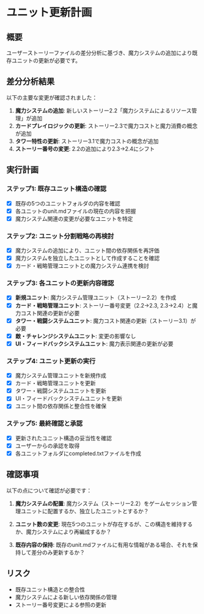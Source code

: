 # ユニット更新計画

## 概要
ユーザーストーリーファイルの差分分析に基づき、魔力システムの追加により既存ユニットの更新が必要です。

## 差分分析結果
以下の主要な変更が確認されました：
1. **魔力システムの追加**: 新しいストーリー2.2「魔力システムによるリソース管理」が追加
2. **カードプレイロジックの更新**: ストーリー2.3で魔力コストと魔力消費の概念が追加
3. **タワー特性の更新**: ストーリー3.1で魔力コストの概念が追加
4. **ストーリー番号の変更**: 2.2の追加により2.3→2.4にシフト

## 実行計画

### ステップ1: 既存ユニット構造の確認
- [x] 既存の5つのユニットフォルダの内容を確認
- [x] 各ユニットのunit.mdファイルの現在の内容を把握
- [x] 魔力システム関連の変更が必要なユニットを特定

### ステップ2: ユニット分割戦略の再検討
- [x] 魔力システムの追加により、ユニット間の依存関係を再評価
- [x] 魔力システムを独立したユニットとして作成することを確認
- [x] カード・戦略管理ユニットとの魔力システム連携を検討

### ステップ3: 各ユニットの更新内容確認
- [x] **新規ユニット**: 魔力システム管理ユニット（ストーリー2.2）を作成
- [x] **カード・戦略管理ユニット**: ストーリー番号変更（2.2→2.3, 2.3→2.4）と魔力コスト関連の更新が必要
- [x] **タワー・戦闘システムユニット**: 魔力コスト関連の更新（ストーリー3.1）が必要
- [x] **敵・チャレンジシステムユニット**: 変更の影響なし
- [x] **UI・フィードバックシステムユニット**: 魔力表示関連の更新が必要

### ステップ4: ユニット更新の実行
- [x] 魔力システム管理ユニットを新規作成
- [x] カード・戦略管理ユニットを更新
- [x] タワー・戦闘システムユニットを更新
- [x] UI・フィードバックシステムユニットを更新
- [x] ユニット間の依存関係と整合性を確保

### ステップ5: 最終確認と承認
- [x] 更新されたユニット構造の妥当性を確認
- [x] ユーザーからの承認を取得
- [x] 各ユニットフォルダにcompleted.txtファイルを作成

## 確認事項
以下の点について確認が必要です：

1. **魔力システムの配置**: 魔力システム（ストーリー2.2）をゲームセッション管理ユニットに配置するか、独立したユニットとするか？

2. **ユニット数の変更**: 現在5つのユニットが存在するが、この構造を維持するか、魔力システムにより再編成するか？

3. **既存内容の保持**: 既存のunit.mdファイルに有用な情報がある場合、それを保持して差分のみ更新するか？

## リスク
- 既存ユニット構造との整合性
- 魔力システムによる新しい依存関係の管理
- ストーリー番号変更による参照の更新